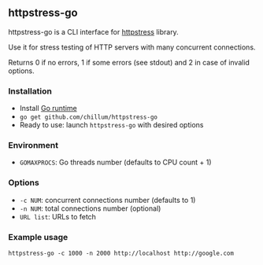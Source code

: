 ## httpstress-go
httpstress-go is a CLI interface for
[httpstress](https://github.com/chillum/httpstress.git) library.

Use it for stress testing of HTTP servers with many concurrent connections.

Returns 0 if no errors, 1 if some errors (see stdout) and 2 in case of invalid options.

### Installation
* Install [Go runtime](http://golang.org/doc/install)
* `go get github.com/chillum/httpstress-go`
* Ready to use: launch `httpstress-go` with desired options

### Environment
* `GOMAXPROCS`: Go threads number (defaults to CPU count + 1)

### Options
* `-c NUM`: concurrent connections number (defaults to 1)
* `-n NUM`: total connections number (optional)
* `URL list`: URLs to fetch

### Example usage
`httpstress-go -c 1000 -n 2000 http://localhost http://google.com`
